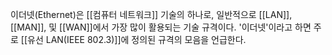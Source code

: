 이더넷(Ethernet)은 [[컴퓨터 네트워크]] 기술의 하나로, 일반적으로 [[LAN]], [[MAN]], 및 [[WAN]]에서 가장 많이 활용되는 기술 규격이다. '이더넷'이라고 하면 주로 [[유선 LAN(IEEE 802.3)]]에 정의된 규격의 모음을 언급한다.
